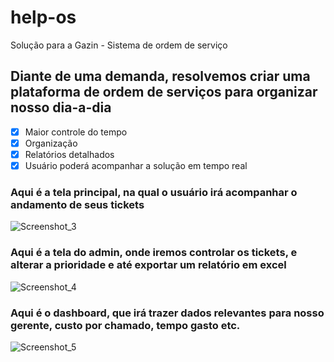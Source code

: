 # help-os
Solução para a Gazin - Sistema de ordem de serviço

## Diante de uma demanda, resolvemos criar uma plataforma de ordem de serviços para organizar nosso dia-a-dia
- [x] Maior controle do tempo 
- [x] Organização
- [x] Relatórios detalhados
- [x] Usuário poderá acompanhar a solução em tempo real

### Aqui é a tela principal, na qual o usuário irá acompanhar o andamento de seus tickets
![Screenshot_3](https://user-images.githubusercontent.com/54479807/72104251-c7ead680-3309-11ea-98cd-f410f1af0043.png)

### Aqui é a tela do admin, onde iremos controlar os tickets, e alterar a prioridade e até exportar um relatório em excel
![Screenshot_4](https://user-images.githubusercontent.com/54479807/72104260-cde0b780-3309-11ea-8104-0fb3c461e6a8.png)

### Aqui é o dashboard, que irá trazer dados relevantes para nosso gerente, custo por chamado, tempo gasto etc.
![Screenshot_5](https://user-images.githubusercontent.com/54479807/72104265-d0dba800-3309-11ea-803b-5d0610558cd2.png)
